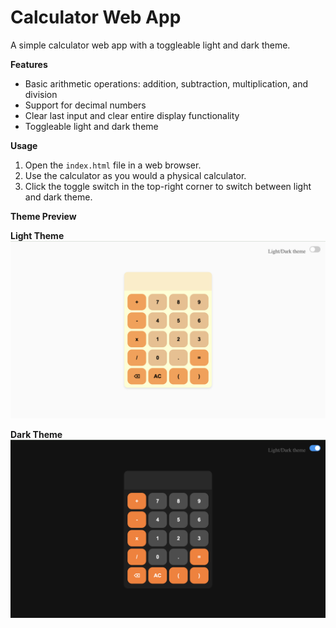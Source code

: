 **Calculator Web App**
======================

A simple calculator web app with a toggleable light and dark theme.

**Features**

* Basic arithmetic operations: addition, subtraction, multiplication, and division
* Support for decimal numbers
* Clear last input and clear entire display functionality
* Toggleable light and dark theme

**Usage**

1. Open the `index.html` file in a web browser.
2. Use the calculator as you would a physical calculator.
3. Click the toggle switch in the top-right corner to switch between light and dark theme.

**Theme Preview**

**Light Theme**
![Light Theme](./assets/Light_Theme.png)

**Dark Theme**
![Dark Theme](./assets/Dark_Theme.png)